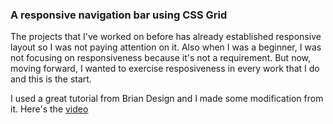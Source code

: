### A responsive navigation bar using CSS Grid

The projects that I've worked on before has already established responsive layout so I was not paying attention on it. Also when I was a beginner, I was not focusing on responsiveness because it's not a requirement. But now, moving forward, I wanted to exercise resposiveness in every work that I do and this is the start.

I used a great tutorial from Brian Design and I made some modification from it. Here's the [video](https://www.youtube.com/watch?v=yFWAOzwovrQ)

